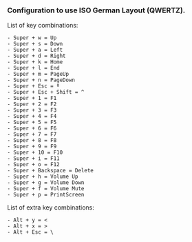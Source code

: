 ### Configuration to use ISO German Layout (QWERTZ).

List of key combinations:

    - Super + w = Up
    - Super + s = Down
    - Super + a = Left
    - Super + d = Right
    - Super + k = Home
    - Super + l = End
    - Super + m = PageUp
    - Super + n = PageDown
    - Super + Esc = º
    - Super + Esc + Shift = ^
    - Super + 1 = F1
    - Super + 2 = F2
    - Super + 3 = F3
    - Super + 4 = F4
    - Super + 5 = F5
    - Super + 6 = F6
    - Super + 7 = F7
    - Super + 8 = F8
    - Super + 9 = F9
    - Super + 10 = F10
    - Super + i = F11
    - Super + o = F12
    - Super + Backspace = Delete
    - Super + h = Volume Up
    - Super + g = Volume Down
    - Super + f = Volume Mute
    - Super + p = PrintScreen

List of extra key combinations:

    - Alt + y = <
    - Alt + x = >
    - Alt + Esc = \



